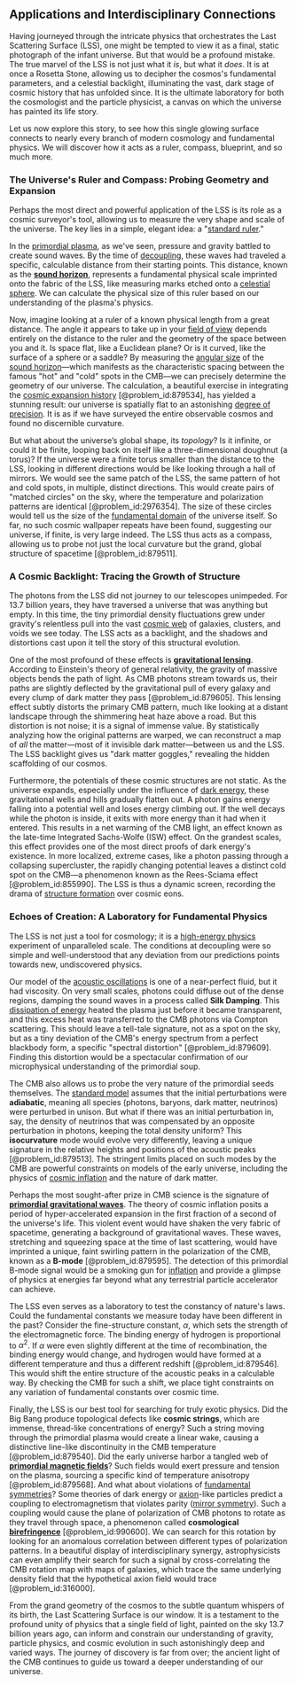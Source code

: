## Applications and Interdisciplinary Connections

Having journeyed through the intricate physics that orchestrates the Last Scattering Surface (LSS), one might be tempted to view it as a final, static photograph of the infant universe. But that would be a profound mistake. The true marvel of the LSS is not just what it *is*, but what it *does*. It is at once a Rosetta Stone, allowing us to decipher the cosmos's fundamental parameters, and a celestial backlight, illuminating the vast, dark stage of cosmic history that has unfolded since. It is the ultimate laboratory for both the cosmologist and the particle physicist, a canvas on which the universe has painted its life story.

Let us now explore this story, to see how this single glowing surface connects to nearly every branch of modern cosmology and fundamental physics. We will discover how it acts as a ruler, compass, blueprint, and so much more.

### The Universe's Ruler and Compass: Probing Geometry and Expansion

Perhaps the most direct and powerful application of the LSS is its role as a cosmic surveyor's tool, allowing us to measure the very shape and scale of the universe. The key lies in a simple, elegant idea: a "[standard ruler](@article_id:157361)."

In the [primordial plasma](@article_id:161257), as we've seen, pressure and gravity battled to create sound waves. By the time of [decoupling](@article_id:160396), these waves had traveled a specific, calculable distance from their starting points. This distance, known as the **[sound horizon](@article_id:160575)**, represents a fundamental physical scale imprinted onto the fabric of the LSS, like measuring marks etched onto a [celestial sphere](@article_id:157774). We can calculate the physical size of this ruler based on our understanding of the plasma's physics.

Now, imagine looking at a ruler of a known physical length from a great distance. The angle it appears to take up in your [field of view](@article_id:175196) depends entirely on the distance to the ruler and the geometry of the space between you and it. Is space flat, like a Euclidean plane? Or is it curved, like the surface of a sphere or a saddle? By measuring the [angular size](@article_id:195402) of the [sound horizon](@article_id:160575)—which manifests as the characteristic spacing between the famous "hot" and "cold" spots in the CMB—we can precisely determine the geometry of our universe. The calculation, a beautiful exercise in integrating the [cosmic expansion history](@article_id:160033) [@problem_id:879534], has yielded a stunning result: our universe is spatially flat to an astonishing [degree of precision](@article_id:142888). It is as if we have surveyed the entire observable cosmos and found no discernible curvature.

But what about the universe’s global shape, its *topology*? Is it infinite, or could it be finite, looping back on itself like a three-dimensional doughnut (a torus)? If the universe were a finite torus smaller than the distance to the LSS, looking in different directions would be like looking through a hall of mirrors. We would see the same patch of the LSS, the same pattern of hot and cold spots, in multiple, distinct directions. This would create pairs of "matched circles" on the sky, where the temperature and polarization patterns are identical [@problem_id:2976354]. The size of these circles would tell us the size of the [fundamental domain](@article_id:201262) of the universe itself. So far, no such cosmic wallpaper repeats have been found, suggesting our universe, if finite, is very large indeed. The LSS thus acts as a compass, allowing us to probe not just the local curvature but the grand, global structure of spacetime [@problem_id:879511].

### A Cosmic Backlight: Tracing the Growth of Structure

The photons from the LSS did not journey to our telescopes unimpeded. For 13.7 billion years, they have traversed a universe that was anything but empty. In this time, the tiny primordial density fluctuations grew under gravity's relentless pull into the vast [cosmic web](@article_id:161548) of galaxies, clusters, and voids we see today. The LSS acts as a backlight, and the shadows and distortions cast upon it tell the story of this structural evolution.

One of the most profound of these effects is **[gravitational lensing](@article_id:158506)**. According to Einstein's theory of general relativity, the gravity of massive objects bends the path of light. As CMB photons stream towards us, their paths are slightly deflected by the gravitational pull of every galaxy and every clump of dark matter they pass [@problem_id:879605]. This lensing effect subtly distorts the primary CMB pattern, much like looking at a distant landscape through the shimmering heat haze above a road. But this distortion is not noise; it is a signal of immense value. By statistically analyzing how the original patterns are warped, we can reconstruct a map of *all* the matter—most of it invisible dark matter—between us and the LSS. The LSS backlight gives us "dark matter goggles," revealing the hidden scaffolding of our cosmos.

Furthermore, the potentials of these cosmic structures are not static. As the universe expands, especially under the influence of [dark energy](@article_id:160629), these gravitational wells and hills gradually flatten out. A photon gains energy falling into a potential well and loses energy climbing out. If the well decays while the photon is inside, it exits with more energy than it had when it entered. This results in a net warming of the CMB light, an effect known as the late-time Integrated Sachs-Wolfe (ISW) effect. On the grandest scales, this effect provides one of the most direct proofs of dark energy's existence. In more localized, extreme cases, like a photon passing through a collapsing supercluster, the rapidly changing potential leaves a distinct cold spot on the CMB—a phenomenon known as the Rees-Sciama effect [@problem_id:855990]. The LSS is thus a dynamic screen, recording the drama of [structure formation](@article_id:157747) over cosmic eons.

### Echoes of Creation: A Laboratory for Fundamental Physics

The LSS is not just a tool for cosmology; it is a [high-energy physics](@article_id:180766) experiment of unparalleled scale. The conditions at decoupling were so simple and well-understood that any deviation from our predictions points towards new, undiscovered physics.

Our model of the [acoustic oscillations](@article_id:160660) is one of a near-perfect fluid, but it had viscosity. On very small scales, photons could diffuse out of the dense regions, damping the sound waves in a process called **Silk Damping**. This [dissipation of energy](@article_id:145872) heated the plasma just before it became transparent, and this excess heat was transferred to the CMB photons via Compton scattering. This should leave a tell-tale signature, not as a spot on the sky, but as a tiny deviation of the CMB's energy spectrum from a perfect blackbody form, a specific "spectral distortion" [@problem_id:879609]. Finding this distortion would be a spectacular confirmation of our microphysical understanding of the primordial soup.

The CMB also allows us to probe the very nature of the primordial seeds themselves. The [standard model](@article_id:136930) assumes that the initial perturbations were **adiabatic**, meaning all species (photons, baryons, dark matter, neutrinos) were perturbed in unison. But what if there was an initial perturbation in, say, the density of neutrinos that was compensated by an opposite perturbation in photons, keeping the total density uniform? This **isocurvature** mode would evolve very differently, leaving a unique signature in the relative heights and positions of the acoustic peaks [@problem_id:879513]. The stringent limits placed on such modes by the CMB are powerful constraints on models of the early universe, including the physics of [cosmic inflation](@article_id:156104) and the nature of dark matter.

Perhaps the most sought-after prize in CMB science is the signature of **[primordial gravitational waves](@article_id:160586)**. The theory of cosmic inflation posits a period of hyper-accelerated expansion in the first fraction of a second of the universe's life. This violent event would have shaken the very fabric of spacetime, generating a background of gravitational waves. These waves, stretching and squeezing space at the time of last scattering, would have imprinted a unique, faint swirling pattern in the polarization of the CMB, known as a **B-mode** [@problem_id:879595]. The detection of this primordial B-mode signal would be a smoking gun for [inflation](@article_id:160710) and provide a glimpse of physics at energies far beyond what any terrestrial particle accelerator can achieve.

The LSS even serves as a laboratory to test the constancy of nature's laws. Could the fundamental constants we measure today have been different in the past? Consider the fine-structure constant, $\alpha$, which sets the strength of the electromagnetic force. The binding energy of hydrogen is proportional to $\alpha^2$. If $\alpha$ were even slightly different at the time of recombination, the binding energy would change, and hydrogen would have formed at a different temperature and thus a different redshift [@problem_id:879546]. This would shift the entire structure of the acoustic peaks in a calculable way. By checking the CMB for such a shift, we place tight constraints on any variation of fundamental constants over cosmic time.

Finally, the LSS is our best tool for searching for truly exotic physics. Did the Big Bang produce topological defects like **cosmic strings**, which are immense, thread-like concentrations of energy? Such a string moving through the primordial plasma would create a linear wake, causing a distinctive line-like discontinuity in the CMB temperature [@problem_id:879540]. Did the early universe harbor a tangled web of **[primordial magnetic fields](@article_id:160501)**? Such fields would exert pressure and tension on the plasma, sourcing a specific kind of temperature anisotropy [@problem_id:879568]. And what about violations of [fundamental symmetries](@article_id:160762)? Some theories of dark energy or [axion](@article_id:156014)-like particles predict a coupling to electromagnetism that violates parity ([mirror symmetry](@article_id:158236)). Such a coupling would cause the plane of polarization of CMB photons to rotate as they travel through space, a phenomenon called **cosmological [birefringence](@article_id:166752)** [@problem_id:990600]. We can search for this rotation by looking for an anomalous correlation between different types of polarization patterns. In a beautiful display of interdisciplinary synergy, astrophysicists can even amplify their search for such a signal by cross-correlating the CMB rotation map with maps of galaxies, which trace the same underlying density field that the hypothetical axion field would trace [@problem_id:316000].

From the grand geometry of the cosmos to the subtle quantum whispers of its birth, the Last Scattering Surface is our window. It is a testament to the profound unity of physics that a single field of light, painted on the sky 13.7 billion years ago, can inform and constrain our understanding of gravity, particle physics, and cosmic evolution in such astonishingly deep and varied ways. The journey of discovery is far from over; the ancient light of the CMB continues to guide us toward a deeper understanding of our universe.